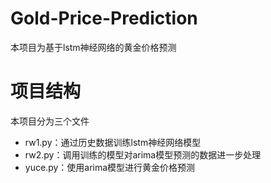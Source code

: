 # Gold-Price-Prediction
本项目为基于lstm神经网络的黄金价格预测

# 项目结构
本项目分为三个文件
- rw1.py：通过历史数据训练lstm神经网络模型
- rw2.py：调用训练的模型对arima模型预测的数据进一步处理
- yuce.py：使用arima模型进行黄金价格预测
